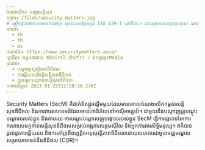 ```yaml
---
ចំណងជើង៖ បញ្ហាសន្តិសុខ
គម្រប៖ /files/security-matters.jpg
# ផ្ទៀងផ្ទាត់ថាភាសាមានការគាំទ្រ មុនពេលបន្ថែមកូដ ISO 639-1 នៅទីនេះ។ ដោយគ្មានលេខកូដប្រទេស ពោលគឺ ms ជំនួសឱ្យ ms_MY ។
ភាសា៖
  - kh
  - th
  - ms
គេហទំព័រ៖ https://www.securitymatters.asia/
ក្រេឌីត៖ អត្ថបទដោយ Khairil Zhafri / EngageMedia
ប្រភេទ៖
  - បណ្តាញសុវត្ថិភាពឌីជីថល
  - ការឆ្លើយតបវិបត្តិសន្តិសុខឌីជីថល
  - គ្រូបណ្តុះបណ្តាលសន្តិសុខឌីជីថល
កាលបរិច្ឆេទ៖ 2023-01-25T12:20:38.276Z
---
```

Security Matters (SecM) គឺជាគំនិតផ្តួចផ្តើមមួយដែលមានគោលបំណងលើកកម្ពស់សន្តិសុខឌីជីថល និងការពារសហគមន៍ដែលមានហានិភ័យនៅអាស៊ីអាគ្នេយ៍។ ជាមួយនឹងបណ្តាញគ្រូបណ្តុះបណ្តាលរបស់ខ្លួន និងតាមរយៈការបណ្តុះបណ្តាលគ្រូបង្គោលរបស់ខ្លួន SecM ធ្វើការឆ្ពោះទៅរកការកសាងសមត្ថភាពសន្តិសុខឌីជីថលសម្រាប់អង្គការសង្គមស៊ីវិល និងអ្នកការពារសិទ្ធិមនុស្ស។ វាក៏បានផ្តល់នូវការឆ្លើយតប និងការគាំទ្រពីឧប្បត្តិហេតុសុវត្ថិភាពឌីជីថលដោយសហការជាមួយមជ្ឈមណ្ឌលសម្រាប់ភាពធន់នឹងឌីជីថល (CDR)។